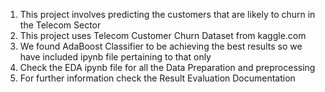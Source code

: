 1. This project involves predicting the customers that are likely to churn in the Telecom Sector 
2. This project uses Telecom Customer Churn Dataset from kaggle.com
3. We found AdaBoost Classifier to be achieving the best results so we have included ipynb file pertaining to that only 
4. Check the EDA ipynb file for all the Data Preparation and preprocessing
5. For further information check the Result Evaluation Documentation

